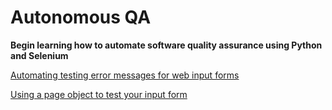 # Autonomous QA

**Begin learning how to automate software quality assurance using Python and Selenium**

[Automating testing error messages for web input forms](testLogin.md)

[Using a page object to test your input form](testLoginPageObject.md)


